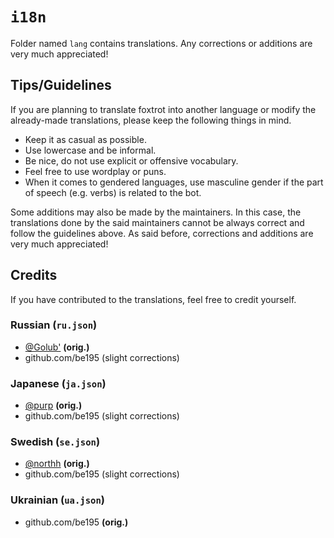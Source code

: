 # `i18n`
Folder named `lang` contains translations. Any corrections or additions
are very much appreciated!

## Tips/Guidelines
If you are planning to translate foxtrot into another language or modify
the already-made translations, please keep the following things in mind.
- Keep it as casual as possible.
- Use lowercase and be informal.
- Be nice, do not use explicit or offensive vocabulary.
- Feel free to use wordplay or puns.
- When it comes to gendered languages, use masculine gender if the part of
speech (e.g. verbs) is related to the bot.

Some additions may also be made by the maintainers. In this case, the
translations done by the said maintainers cannot be always correct and
follow the guidelines above. As said before, corrections and additions
are very much appreciated!

## Credits
If you have contributed to the translations, feel free to credit yourself.

### Russian (`ru.json`)
- [@Golub'](https://discord.com/users/274911782768738304) **(orig.)**
- github.com/be195 (slight corrections)

### Japanese (`ja.json`)
- [@purp](https://discord.com/users/152893129719021568) **(orig.)**
- github.com/be195 (slight corrections)

### Swedish (`se.json`)
- [@northh](https://discord.com/users/166594779096809472) **(orig.)**
- github.com/be195 (slight corrections)

### Ukrainian (`ua.json`)
- github.com/be195 **(orig.)**